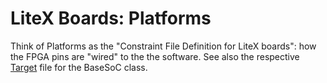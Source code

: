 # LiteX Boards: Platforms

Think of Platforms as the "Constraint File Definition for LiteX boards": how the FPGA pins are "wired" to the the software.
See also the respective [Target](../Targets/README.md) file for the BaseSoC class.
